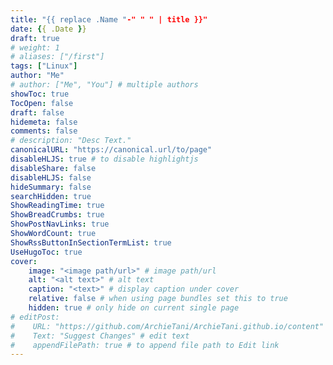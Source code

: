 ```yaml
---
title: "{{ replace .Name "-" " " | title }}"
date: {{ .Date }}
draft: true
# weight: 1
# aliases: ["/first"]
tags: ["Linux"]
author: "Me"
# author: ["Me", "You"] # multiple authors
showToc: true
TocOpen: false
draft: false
hidemeta: false
comments: false
# description: "Desc Text."
canonicalURL: "https://canonical.url/to/page"
disableHLJS: true # to disable highlightjs
disableShare: false
disableHLJS: false
hideSummary: false
searchHidden: true
ShowReadingTime: true
ShowBreadCrumbs: true
ShowPostNavLinks: true
ShowWordCount: true
ShowRssButtonInSectionTermList: true
UseHugoToc: true
cover:
    image: "<image path/url>" # image path/url
    alt: "<alt text>" # alt text
    caption: "<text>" # display caption under cover
    relative: false # when using page bundles set this to true
    hidden: true # only hide on current single page
# editPost:
#    URL: "https://github.com/ArchieTani/ArchieTani.github.io/content"
#    Text: "Suggest Changes" # edit text
#    appendFilePath: true # to append file path to Edit link
---
```

